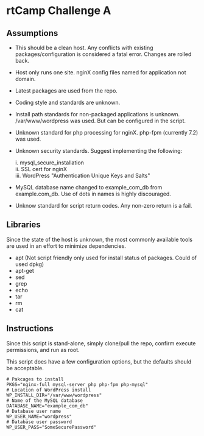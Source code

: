 # rtCamp Challenge A

## Assumptions
* This should be a clean host.  Any conflicts with existing packages/configuration is considered a fatal error.  Changes are rolled back.
* Host only runs one site.  nginX config files named for application not domain.
* Latest packages are used from the repo.
* Coding style and standards are unknown.
* Install path standards for non-packaged applications is unknown. /var/www/wordpress was used.  But can be configured in the script.
* Unknown standard for php processing for nginX.  php-fpm (currently 7.2) was used.
* Unknown security standards.  Suggest implementing the following:


  i.   mysql_secure_installation  
  ii.  SSL cert for nginX  
  iii. WordPress "Authentication Unique Keys and Salts"  
* MySQL database name changed to example_com_db from example.com_db.  Use of dots in names is highly discouraged.
* Unknow standard for script return codes.  Any non-zero return is a fail.

## Libraries
Since the state of the host is unknown, the most commonly available tools are used in an effort to minimize dependencies.
* apt (Not script friendly only used for install status of packages.  Could of used dpkg)
* apt-get
* sed
* grep
* echo
* tar
* rm
* cat

## Instructions
 Since this script is stand-alone, simply clone/pull the repo, confirm execute permissions, and run as root.

 This script does have a few configuration options, but the defaults should be acceptable.
 ```
 # Pakcages to install
PKGS="nginx-full mysql-server php php-fpm php-mysql"
# Location of WordPress install
WP_INSTALL_DIR="/var/www/wordpress"
# Name of the MySQL database
DATABASE_NAME="example_com_db"
# Database user name
WP_USER_NAME="wordpress"
# Database user password
WP_USER_PASS="SomeSecurePassword"
```
